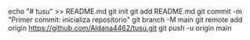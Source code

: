 echo "# tusu" >> README.md
git init
git add README.md
git commit -m "Primer commit: inicializa repositorio"
git branch -M main
git remote add origin https://github.com/Aldana4462/tusu.git
git push -u origin main
